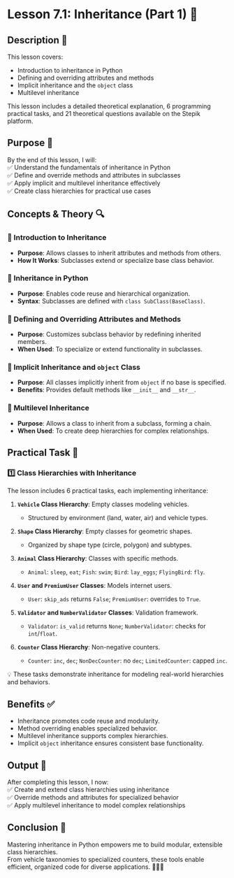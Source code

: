# Lesson 7.1: Inheritance (Part 1) 🧬

## Description 📝

This lesson covers:

-   Introduction to inheritance in Python
-   Defining and overriding attributes and methods
-   Implicit inheritance and the `object` class
-   Multilevel inheritance

This lesson includes a detailed theoretical explanation, 6 programming practical tasks, and 21 theoretical questions available on the Stepik platform.

## Purpose 🎯

By the end of this lesson, I will:  
✅ Understand the fundamentals of inheritance in Python  
✅ Define and override methods and attributes in subclasses  
✅ Apply implicit and multilevel inheritance effectively  
✅ Create class hierarchies for practical use cases

## Concepts & Theory 🔍

### 🔹 Introduction to Inheritance

-   **Purpose**: Allows classes to inherit attributes and methods from others.
-   **How It Works**: Subclasses extend or specialize base class behavior.

### 🔹 Inheritance in Python

-   **Purpose**: Enables code reuse and hierarchical organization.
-   **Syntax**: Subclasses are defined with `class SubClass(BaseClass)`.

### 🔹 Defining and Overriding Attributes and Methods

-   **Purpose**: Customizes subclass behavior by redefining inherited members.
-   **When Used**: To specialize or extend functionality in subclasses.

### 🔹 Implicit Inheritance and `object` Class

-   **Purpose**: All classes implicitly inherit from `object` if no base is specified.
-   **Benefits**: Provides default methods like `__init__` and `__str__`.

### 🔹 Multilevel Inheritance

-   **Purpose**: Allows a class to inherit from a subclass, forming a chain.
-   **When Used**: To create deep hierarchies for complex relationships.

## Practical Task 🧪

### 1️⃣ **Class Hierarchies with Inheritance**

The lesson includes 6 practical tasks, each implementing inheritance:

1. **`Vehicle` Class Hierarchy**: Empty classes modeling vehicles.

    - Structured by environment (land, water, air) and vehicle types.

2. **`Shape` Class Hierarchy**: Empty classes for geometric shapes.

    - Organized by shape type (circle, polygon) and subtypes.

3. **`Animal` Class Hierarchy**: Classes with specific methods.

    - `Animal`: `sleep`, `eat`; `Fish`: `swim`; `Bird`: `lay_eggs`; `FlyingBird`: `fly`.

4. **`User` and `PremiumUser` Classes**: Models internet users.

    - `User`: `skip_ads` returns `False`; `PremiumUser`: overrides to `True`.

5. **`Validator` and `NumberValidator` Classes**: Validation framework.

    - `Validator`: `is_valid` returns `None`; `NumberValidator`: checks for `int`/`float`.

6. **`Counter` Class Hierarchy**: Non-negative counters.
    - `Counter`: `inc`, `dec`; `NonDecCounter`: no `dec`; `LimitedCounter`: capped `inc`.

💡 These tasks demonstrate inheritance for modeling real-world hierarchies and behaviors.

## Benefits ✅

-   Inheritance promotes code reuse and modularity.
-   Method overriding enables specialized behavior.
-   Multilevel inheritance supports complex hierarchies.
-   Implicit `object` inheritance ensures consistent base functionality.

## Output 📜

After completing this lesson, I now:  
✅ Create and extend class hierarchies using inheritance  
✅ Override methods and attributes for specialized behavior  
✅ Apply multilevel inheritance to model complex relationships

## Conclusion 🚀

Mastering inheritance in Python empowers me to build modular, extensible class hierarchies.  
From vehicle taxonomies to specialized counters, these tools enable efficient, organized code for diverse applications. 🧑‍💻✨
